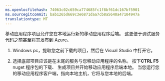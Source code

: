 ```yaml
---
ms.openlocfilehash: 74063c02c659ca774685fc1f8bf61dc167bf5901
ms.sourcegitcommit: bab1265d669c3e6871daa7cb8a5640a47104947a
translationtype: MT
---
```



移动应用程序项目允许您在本地运行新的移动应用程序后端。 这更便于调试服务代码之前甚至将其发布到 Azure。

1. Windows pc，提取您之前下载的项目，然后在 Visual Studio 中打开它。

2. 选择底部项目应该是在末尾的服务与您移动应用程序的名称。 按下**CTRL F5** nuget 程序包的下载、 生成项目并开始移动应用程序后端本地。 当您运行您的移动应用程序客户端，指向本地主机，它将与您本地的后端。 
